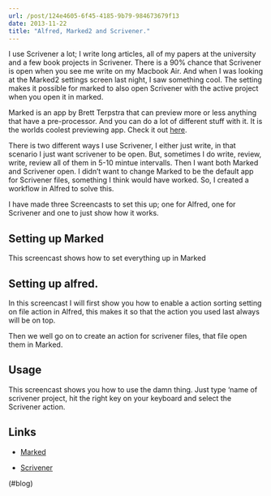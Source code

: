 ```yaml
---
url: /post/124e4605-6f45-4185-9b79-984673679f13
date: 2013-11-22
title: "Alfred, Marked2 and Scrivener."
---
```


I use Scrivener a lot; I write long articles, all of my papers at the university and a few book projects in Scrivener. There is a 90% chance that Scrivener is open when you see me write on my Macbook Air. And when I was looking at the Marked2 settings screen last night, I saw something cool. The setting makes it possible for marked to also open Scrivener with the active project when you open it in marked.



Marked is an app by Brett Terpstra that can preview more or less anything that have a pre-processor. And you can do a lot of different stuff with it. It is the worlds coolest previewing app. Check it out [here][1].



There is two different ways I use Scrivener, I either just write, in that scenario I just want scrivener to be open. But, sometimes I do write, review, write, review all of them in 5-10 mintue intervalls. Then I want both Marked and Scrivener open. I didn&#8217;t want to change Marked to be the default app for Scrivener files, something I think would have worked. So, I created a workflow in Alfred to solve this.



I have made three Screencasts to set this up; one for Alfred, one for Scrivener and one to just show how it works.



## Setting up Marked



This screencast shows how to set everything up in Marked



## Setting up alfred.



In this screencast I will first show you how to enable a action sorting setting on file action in Alfred, this makes it so that the action you used last always will be on top.



Then we well go on to create an action for scrivener files, that file open them in Marked.



## Usage



This screencast shows you how to use the damn thing. Just type &#8216;name of scrivener project, hit the right key on your keyboard and select the Scrivener action.



## Links



  * [Marked][1]

  * [Scrivener][2]



(#blog)



 [1]: http://marked2app.com

 [2]: http://www.literatureandlatte.com/scrivener.php